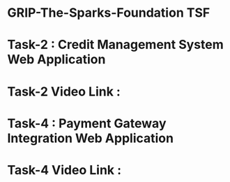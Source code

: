 # GRIP-The-Sparks-Foundation TSF

# Task-2 : Credit Management System Web Application
# Task-2 Video Link : <Mention the Video URL Here>

# Task-4 : Payment Gateway Integration Web Application
# Task-4 Video Link : <Mention the Video URL Here>
